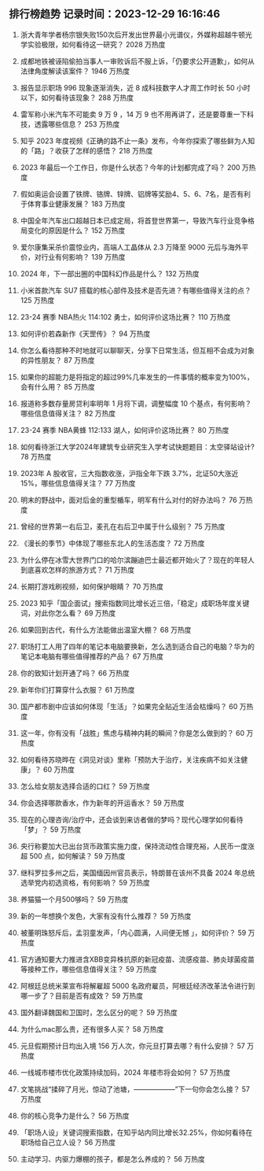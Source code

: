
## 排行榜趋势 记录时间：2023-12-29 16:16:46
  
  1. 浙大青年学者杨宗银失败150次后开发出世界最小光谱仪，外媒称超越牛顿光学实验极限，如何看待这一研究？ 2028 万热度
    
  2. 成都地铁被诬陷偷拍当事人一审败诉后不服上诉，「仍要求公开道歉」，如何从法律角度解读该案件？ 1946 万热度
    
  3. 报告显示职场 996 现象逐渐消失，近 8 成科技数字人才周工作时长 50 小时以下，如何看待该现象？ 288 万热度
    
  4. 雷军称小米汽车不可能卖 9 万 9 ，14 万 9 也不用再讲了，还是要尊重一下科技，透露哪些信息？ 253 万热度
    
  5. 知乎 2023 年度视频《正确的路不止一条》发布，今年你探索了哪些鲜为人知的「路」？收获了怎样的感悟？ 218 万热度
    
  6. 2023 年最后一个工作日，你是什么状态？今年的计划都完成了吗？ 200 万热度
    
  7. 假如奥运会设置了铁牌、铬牌、锌牌、铝牌等奖励4、5、6、7名，是否有利于体育事业健康发展？ 183 万热度
    
  8. 中国全年汽车出口超越日本已成定局，将首登世界第一，导致汽车行业竞争格局变化的原因是什么？ 152 万热度
    
  9. 爱尔康集采杀价震惊业内，高端人工晶体从 2.3 万降至 9000 元后与海外平价，对行业有何影响？ 139 万热度
    
  10. 2024 年，下一部出圈的中国科幻作品是什么？ 132 万热度
    
  11. 小米首款汽车 SU7 搭载的核心部件及技术是否先进？有哪些值得关注的点？ 125 万热度
    
  12. 23-24 赛季 NBA热火 114:102 勇士，如何评价这场比赛？ 110 万热度
    
  13. 如何评价若森新作《天罡传》？ 94 万热度
    
  14. 你怎么看待那种不时地就可以聊聊天，分享下日常生活，但互相不会成为对象的异性朋友？ 87 万热度
    
  15. 如果你的超能力是将指定的超过99%几率发生的一件事情的概率变为100%，会有什么用？ 85 万热度
    
  16. 报道称多数存量房贷利率明年 1 月将下调，调整幅度 10 个基点，有何影响？哪些信息值得关注？ 82 万热度
    
  17. 23-24 赛季 NBA黄蜂 112:133 湖人，如何评价这场比赛？ 80 万热度
    
  18. 如何看待浙江大学2024年建筑专业研究生入学考试快题题目：太空驿站设计? 78 万热度
    
  19. 2023年 A 股收官，三大指数收涨，沪指全年下跌 3.7%，北证50大涨近15%，哪些信息值得关注？ 77 万热度
    
  20. 明末的野战中，面对后金的重型楯车，明军有什么对付的好办法吗？ 76 万热度
    
  21. 曾经的世界第一右后卫，麦孔在右后卫中属于什么级别？ 75 万热度
    
  22. 《漫长的季节》中体现了哪些东北人的生活态度？ 72 万热度
    
  23. 为什么停在冰雪大世界门口的哈尔滨蹦迪巴士最近都开始火了？现在的年轻人到底喜欢怎样的旅游方式？ 71 万热度
    
  24. 长期打游戏刷视频，如何保护眼睛？ 70 万热度
    
  25. 2023 知乎「国企面试」搜索指数同比增长近三倍，「稳定」成职场年度关键词，对此你怎么看？ 69 万热度
    
  26. 如果回到古代，有什么方法能做出温室大棚？ 68 万热度
    
  27. 职场打工人用了四年的笔记本电脑要换新，怎么选到适合自己的电脑？华为的笔记本电脑有哪些值得推荐的产品？ 67 万热度
    
  28. 你的致知计划开通了吗？ 66 万热度
    
  29. 新年你们打算穿什么衣服？ 61 万热度
    
  30. 国产都市剧中应该如何体现「生活」？如果完全贴近生活会枯燥吗？ 60 万热度
    
  31. 这一年，你有没有「战胜」焦虑与精神内耗的瞬间？你是怎么做到的？ 60 万热度
    
  32. 如何看待苏晓晔在《洞见对谈》里称「预防大于治疗，关注疾病不如关注健康」？ 60 万热度
    
  33. 怎么给女朋友选择合适的口红？ 59 万热度
    
  34. 你会选择哪款香水，作为新年的开运香水？ 59 万热度
    
  35. 现在的心理咨询/治疗中，还会谈到来访者做的梦吗？现代心理学如何看待「梦」？ 59 万热度
    
  36. 央行称要加大已出台货币政策实施力度，保持流动性合理充裕，人民币一度涨超 500 点，如何解读？ 59 万热度
    
  37. 继科罗拉多州之后，美国缅因州官员表示，特朗普在该州不具备 2024 年总统选举党内初选资格，有何影响？ 59 万热度
    
  38. 养猫猫一个月500够吗？ 59 万热度
    
  39. 新的一年想换个发色，大家有没有什么推荐？ 59 万热度
    
  40. 被董明珠怒斥后，孟羽童发声，「内心圆满，人间便无憾 」，如何评价？ 59 万热度
    
  41. 官方通知要大力推进含XBB变异株抗原的新冠疫苗、流感疫苗、肺炎球菌疫苗等接种工作，哪些信息值得关注？ 59 万热度
    
  42. 阿根廷总统米莱宣布将解雇超 5000 名政府雇员，阿根廷经济改革法令进行到哪一步了？目前是否有成效？ 59 万热度
    
  43. 国外翻译魏国和卫国时，怎么区分的呢？ 59 万热度
    
  44. 为什么mac那么贵，还有很多人买？ 58 万热度
    
  45. 元旦假期预计日均出入境 156 万人次，你元旦打算去哪？有什么安排？ 57 万热度
    
  46. 一线城市楼市优化政策持续加码，2024 年楼市将会如何？ 57 万热度
    
  47. 文笔挑战“揉碎了月光，惊动了池塘，——————”下一句你会怎么接？ 57 万热度
    
  48. 你的核心竞争力是什么？ 56 万热度
    
  49. 「职场人设」关键词搜索指数，在知乎站内同比增长32.25%，你如何看待在职场给自己立人设？ 56 万热度
    
  50. 主动学习、内驱力爆棚的孩子，都是怎么养成的？ 56 万热度
    